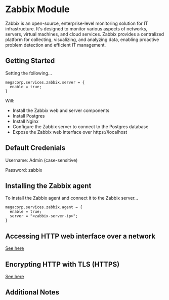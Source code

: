 # Zabbix Module
Zabbix is an open-source, enterprise-level monitoring solution for IT infrastructure. It's designed to monitor various aspects of networks, servers, virtual machines, and cloud services. Zabbix provides a centralized platform for collecting, visualizing, and analyzing data, enabling proactive problem detection and efficient IT management.

## Getting Started
Setting the following...
```
megacorp.services.zabbix.server = {
  enable = true;
}
```
Will:
- Install the Zabbix web and server components
- Install Postgres
- Install Nginx
- Configure the Zabbix server to connect to the Postgres database
- Expose the Zabbix web interface over https://localhost

## Default Credenials
Username: Admin (case-sensitive)

Password: zabbix

## Installing the Zabbix agent
To install the Zabbix agent and connect it to the Zabbix server...
```
megacorp.services.zabbix.agent = {
  enable = true;
  server = "<zabbix-server-ip>";
}
```

## Accessing HTTP web interface over a network
[See here](https://github.com/rapture-mc/mgc-nixos/tree/main/docs/making-services-accessible-via-network.md)

## Encrypting HTTP with TLS (HTTPS)
[See here](https://github.com/rapture-mc/mgc-nixos/tree/main/modules/_shared/nginx)

## Additional Notes
